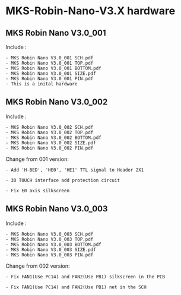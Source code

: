 # MKS-Robin-Nano-V3.X hardware
## MKS Robin Nano V3.0_001
Include :

    - MKS Robin Nano V3.0_001 SCH.pdf
	- MKS Robin Nano V3.0_001 TOP.pdf
	- MKS Robin Nano V3.0_001 BOTTOM.pdf
	- MKS Robin Nano V3.0_001 SIZE.pdf
	- MKS Robin Nano V3.0_001 PIN.pdf
	- This is a inital hardware
	
## MKS Robin Nano V3.0_002
Include :

    - MKS Robin Nano V3.0_002 SCH.pdf
	- MKS Robin Nano V3.0_002 TOP.pdf
	- MKS Robin Nano V3.0_002 BOTTOM.pdf
	- MKS Robin Nano V3.0_002 SIZE.pdf
	- MKS Robin Nano V3.0_002 PIN.pdf
	
Change from 001 version:

    - Add 'H-BED', 'HE0', 'HE1' TTL signal to Header 2X1
	
	- 3D TOUCH interface add protection circuit
	
    - Fix E0 axis silkscreen
	
## MKS Robin Nano V3.0_003
Include :

    - MKS Robin Nano V3.0_003 SCH.pdf
	- MKS Robin Nano V3.0_003 TOP.pdf
	- MKS Robin Nano V3.0_003 BOTTOM.pdf
	- MKS Robin Nano V3.0_003 SIZE.pdf
	- MKS Robin Nano V3.0_003 PIN.pdf

Change from 002 version:

    - Fix FAN1(Use PC14) and FAN2(Use PB1) silkscreen in the PCB
	
	- Fix FAN1(Use PC14) and FAN2(Use PB1) net in the SCH
